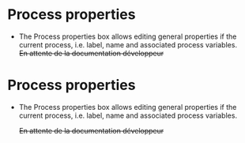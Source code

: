 <!--
author:
    - 'Jérôme Bogaerts'
created_at: '2012-03-29 16:12:08'
updated_at: '2013-03-13 14:32:09'
tags:
    - 'Process Authoring'
-->

Process properties
==================

-   The Process properties box allows editing general properties if the current process, i.e. label, name and associated process variables.\
    ~~En attente de la documentation développeur~~

Process properties
==================

-   The Process properties box allows editing general properties if the current process, i.e. label, name and associated process variables.<br/>

    ~~En attente de la documentation développeur~~


